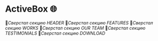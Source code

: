 # ActiveBox 🌐
🚀*Сверстал секцию HEADER*
🚀*Сверстал секцию FEATURES*
🚀*Сверстал секцию WORKS*
🚀*Сверстал секцию OUR TEAM*
🚀*Сверстал секцию TESTIMONIALS*
🚀*Сверстал секцию DOWNLOAD*